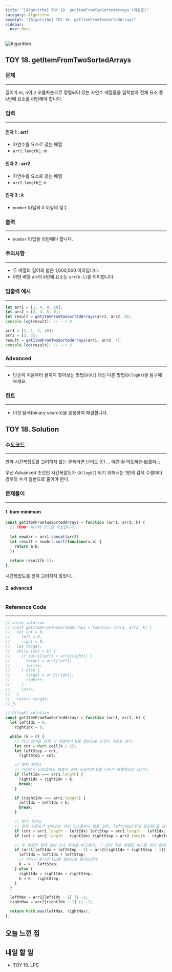 ```yaml
---
title: "[Algorithm] TOY 18. getItemFromTwoSortedArrays (작성중)"
category: Algorithm
excerpt: "[Algorithm] TOY 18. getItemFromTwoSortedArrays"
sidebar:
  nav: docs
---
```


![Algorithm](https://user-images.githubusercontent.com/83164003/131701318-f0ff36c4-1fcc-4f21-b978-18a9d8ec3386.jpg)
## TOY 18. getItemFromTwoSortedArrays
### 문제
---
길이가 m, n이고 오름차순으로 정렬되어 있는 자연수 배열들을 입력받아 전체 요소 중 k번째 요소를 리턴해야 합니다.

### 입력
---
#### 인자 1 : arr1
- 자연수를 요소로 갖는 배열
- `arr1.length`는 m
#### 인자 2 : arr2
- 자연수를 요소로 갖는 배열
- `arr2.length`는 n
#### 인자 3 : k
- `number` 타입의 0 이상의 정수

### 출력
---
- `number` 타입을 리턴해야 합니다.

### 주의사항
---
- 두 배열의 길이의 합은 1,000,000 이하입니다.
- 어떤 배열 arr의 k번째 요소는 `arr[k-1]`을 의미합니다.

### 입출력 예시
---
```javascript
let arr1 = [1, 4, 8, 10];
let arr2 = [2, 3, 5, 9];
let result = getItemFromTwoSortedArrays(arr1, arr2, 6);
console.log(result); // --> 8

arr1 = [1, 1, 2, 10];
arr2 = [3, 3];
result = getItemFromTwoSortedArrays(arr1, arr2, 4);
console.log(result); // --> 3
```

### Advanced
---
- 단순히 처음부터 끝까지 찾아보는 방법(`O(K)`) 대신 다른 방법(`O(logK)`)을 탐구해 보세요.

### 힌트
---
- 이진 탐색(binary search)을 응용하여 해결합니다.

## TOY 18. Solution
### 수도코드
---
만약 시간복잡도를 고려하지 않는 문제라면 난이도 0.1 ... ~~이런 걸 의도하진 않겠지...~~

우선 Advanced 조건인 시간복잡도가 (`O(logK)`) 되기 위해서는 1번의 검색 수행마다 경우의 수가 절반으로 줄어야 한다.


### 문제풀이
---

#### 1. bare minimum

```javascript 
const getItemFromTwoSortedArrays = function (arr1, arr2, k) {
  // TODO: 여기에 코드를 작성합니다.
  
  let newArr = arr1.concat(arr2)
  let result = newArr.sort(function(a,b) {
    return a-b;
  })
  
  return result[k-1];
};
```
시간복잡도를 전혀 고려하지 않았다... 
#### 2. advanced

```javascript

```
### Reference Code
---
```javascript
// naive solution
// const getItemFromTwoSortedArrays = function (arr1, arr2, k) {
//   let cnt = 0,
//     left = 0,
//     right = 0;
//   let target;
//   while (cnt < k) {
//     if (arr1[left] < arr2[right]) {
//       target = arr1[left];
//       left++;
//     } else {
//       target = arr2[right];
//       right++;
//     }
//     cnt++;
//   }
//   return target;
// };

// O(logK) solution
const getItemFromTwoSortedArrays = function (arr1, arr2, k) {
  let leftIdx = 0,
    rightIdx = 0;

  while (k > 0) {
    // 이진 탐색을 위해 각 배열에서 k를 절반으로 쪼개서 카운트 한다.
    let cnt = Math.ceil(k / 2);
    let leftStep = cnt,
      rightStep = cnt;

    // 엣지 케이스
    // 카운트가 남았음에도 배열의 끝에 도달하면 k를 나머지 배열쪽으로 넘긴다.
    if (leftIdx === arr1.length) {
      rightIdx = rightIdx + k;
      break;
    }

    if (rightIdx === arr2.length) {
      leftIdx = leftIdx + k;
      break;
    }

    // 엣지 케이스
    // 현재 카운트가 남아있는 후보 요소들보다 많을 경우, leftStep(현재 할당량)을 남아있는 요소들의 개수로 바꾼다.
    if (cnt > arr1.length - leftIdx) leftStep = arr1.length - leftIdx;
    if (cnt > arr2.length - rightIdx) rightStep = arr2.length - rightIdx;

    // 두 배열의 현재 검사 요소 위치를 비교해서, 그 값이 작은 배열은 비교한 위치 앞에 있는 요소들을 모두 후보군에서 제외시킨다.
    if (arr1[leftIdx + leftStep - 1] < arr2[rightIdx + rightStep - 1]) {
      leftIdx = leftIdx + leftStep;
      // 처리가 끝나면 k값을 절반으로 떨어뜨린다.
      k = k - leftStep;
    } else {
      rightIdx = rightIdx + rightStep;
      k = k - rightStep;
    }
  }

  leftMax = arr1[leftIdx - 1] || -1;
  rightMax = arr2[rightIdx - 1] || -1;

  return Math.max(leftMax, rightMax);
};
```
## 오늘 느낀 점
	
## 내일 할 일
- TOY 19. LPS
